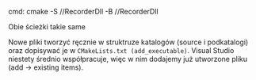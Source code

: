 cmd: cmake -S <your-path>/<point-cloud-recorder-dll>/RecorderDll -B <your-path>/<point-cloud-recorder-dll>/RecorderDll

Obie ścieżki takie same


Nowe pliki tworzyć ręcznie w struktruze katalogów (source i podkatalogi)
oraz dopisywać je w `CMakeLists.txt (add_executable)`.
Visual Studio niestety średnio współpracuje,
więc w nim dodajemy już utworzone pliku (add -> existing items).
